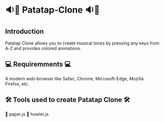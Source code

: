 # :sound::musical_keyboard: Patatap-Clone :sound::musical_keyboard:

## Introduction
Patatap Clone allows you to create musical tones by pressing any
keys from A-Z and provides colored animations.

## :computer: Requiremments :computer:
A modern web-browser like Safari, Chrome, Microsoft-Edge, Mozilla Firefox, etc.

## :hammer_and_wrench: Tools used to create Patatap Clone :hammer_and_wrench:
:newspaper: paper.js
:wolf: howler.js